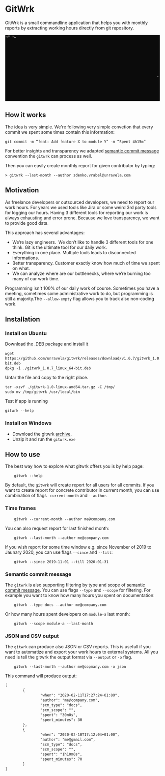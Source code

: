 # GitWrk
GitWrk is a small commandline application that helps you with monthly reports by extracting working hours directly from git repository.

![](gitwrk.gif)

## How it works

The idea is very simple. We're following very simple convetion that every commit we spent some times contain this information:

```
git commit -m “feat: Add feature X to module Y” -m “Spent 4h15m” 
```

For better insights and transparency we adapted [semantic commit message](https://gist.github.com/joshbuchea/6f47e86d2510bce28f8e7f42ae84c716) convention the `gitwrk` can process as well.

Then you can easily create monthly report for given contributor by typing:

```
> gitwrk --last-month --author zdenko.vrabel@unravela.com
```


## Motivation

As freelance developers or outsourced developers, we need to report our work hours. For years we used tools like Jira or some weird 3rd party tools for logging our hours. Having 3 different tools for reporting our work is always exhausting and error prone. Because we love transparency, we want to provide good data.

This approach has several advantages: 
- We’re lazy engineers.  We don’t like to handle 3 different tools for one think. Git is the ultimate tool for our daily work. 
- Everything in one place. Multiple tools leads to disconnected informations. 
- Better transparency. Customer exactly know how much of time we spent on what.
- We can analyze where are our bottlenecks, where we’re burning too many of our work time.

Programming isn't 100% of our daily work of course. Sometimes you have a meeting, sometimes some administrative work to do, but programming is still a majority.The `--allow-empty` flag allows you to track also non-coding work. 

## Installation

### Install on Ubuntu 

Download the .DEB package and install it

```
wget https://github.com/unravela/gitwrk/releases/download/v1.0.7/gitwrk_1.0.7_linux_64-bit.deb
dpkg -i ./gitwrk_1.0.7_linux_64-bit.deb
```

Untar the file and copy to the right place.

```
tar -xzvf ./gitwrk-1.0-linux-amd64.tar.gz -C /tmp/
sudo mv /tmp/gitwrk /usr/local/bin
```

Test if app is running

```
gitwrk --help
```

### Install on Windows

- Download the gitwrk [archive](https://github.com/unravela/gitwrk/releases/download/v1.0/gitwrk-1.0-win-amd64.zip). 
- Unzip it and run the `gitwrk.exe`


## How to use

The best way how to explore what gitwrk offers you is by help page:

```
    gitwrk --help
```

By default, the `gitwrk` will create report for all users for all commits. If you want to create report for concrete contributor in current month, you can use combination of flags `-current-month` and `--author`.

### Time frames

```
    gitwrk --current-month --author me@company.com
```

You can also request report for last finished month:

```
    gitwrk --last-month --author me@company.com
```

If you wish report for some time window e.g. since November of 2019 to Jaunary 2020, you can use flags `--since` and `--till`:

```
    gitwrk --since 2019-11-01 --till 2020-01-31
```

### Semantic commit message

The `gitwrk` is also supporting filtering by type and scope of [semantic commit message](https://gist.github.com/joshbuchea/6f47e86d2510bce28f8e7f42ae84c716). You can use flags `--type` and `--scope` for filtering. For example you want to know how many hours you spent on documentation:

```
    gitwrk --type docs --author me@company.com
```

Or how many hours spent developers on `module-a` last month:

```
    gitwrk --scope module-a --last-month
```

### JSON and CSV output

The `gitwrk` can produce also JSON or CSV reports. This is usefull if you want to automatize and export your work hours to external systems. All you need is tell the gitwrk the output format via `--output` or `-o` flag. 

```
    gitwrk --last-month --author me@copmany.com -o json
```

This command will produce output:
```
[
        {
                "when": "2020-02-11T17:27:24+01:00",
                "author": "me@company.com",
                "scm_type": "docs",
                "scm_scope": "",
                "spent": "30m0s",
                "spent_minutes": 30
        },
        {
                "when": "2020-02-10T17:12:04+01:00",
                "author": "me@gmail.com",
                "scm_type": "docs",
                "scm_scope": "",
                "spent": "1h10m0s",
                "spent_minutes": 70
        }
]
```